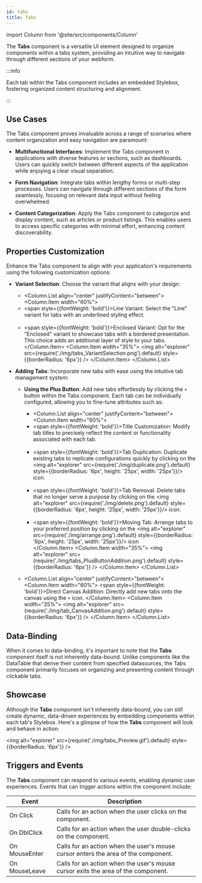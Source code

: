 ```yaml
---
id: tabs
title: Tabs
---
```

import Column from '@site/src/components/Column'


The **Tabs** component is a versatile UI element designed to organize components within a tabs system, providing an intuitive way to navigate through different sections of your webform.


:::info 

Each tab within the Tabs component includes an embedded Stylebox, fostering organized content structuring and alignment. 

:::


## Use Cases

The Tabs component proves invaluable across a range of scenarios where content organization and easy navigation are paramount:

- **Multifunctional Interfaces**: Implement the Tabs component in applications with diverse features or sections, such as dashboards. Users can quickly switch between different aspects of the application while enjoying a clear visual separation.

- **Form Navigation**: Integrate tabs within lengthy forms or multi-step processes. Users can navigate through different sections of the form seamlessly, focusing on relevant data input without feeling overwhelmed.

- **Content Categorization**: Apply the Tabs component to categorize and display content, such as articles or product listings. This enables users to access specific categories with minimal effort, enhancing content discoverability.


## Properties Customization

Enhance the Tabs component to align with your application's requirements using the following customization options:

- **Variant Selection**: Choose the variant that aligns with your design:
    
    - <Column.List align="center" justifyContent="between">
        <Column.Item width="60%">
            <li><span style={{fontWeight: 'bold'}}>Line Variant</span>: Select the "Line" variant for tabs with an underlined styling effect.</li>
            <br/>
            <li><span style={{fontWeight: 'bold'}}>Enclosed Variant</span>: Opt for the "Enclosed" variant to showcase tabs with a bordered presentation. This choice adds an additional layer of style to your tabs.</li>
        </Column.Item>
        <Column.Item width="35%">
            <img alt="explorer" src={require('./img/tabs_VariantSelection.png').default} style={{borderRadius: '6px'}} />
        </Column.Item>
    </Column.List>

- **Adding Tabs**: Incorporate new tabs with ease using the intuitive tab management system:

    - **Using the Plus Button**: Add new tabs effortlessly by clicking the `+` button within the Tabs component. Each tab can be individually configured, allowing you to fine-tune attributes such as:

        - <Column.List align="center" justifyContent="between">
            <Column.Item width="60%">
                <li><span style={{fontWeight: 'bold'}}>Title Customization</span>: Modify tab titles to precisely reflect the content or functionality associated with each tab.</li>
                <br/>
                <li><span style={{fontWeight: 'bold'}}>Tab Duplication</span>: Duplicate existing tabs to replicate configurations quickly by clicking on the <img alt="explorer" src={require('./img/duplicate.png').default} style={{borderRadius: '6px', height: '25px', width: '25px'}}/> icon.</li>
                <br/>
                <li><span style={{fontWeight: 'bold'}}>Tab Removal</span>: Delete tabs that no longer serve a purpose by clicking on the <img alt="explorer" src={require('./img/delete.png').default} style={{borderRadius: '6px', height: '25px', width: '25px'}}/> icon.</li>
                <br/>
                <li><span style={{fontWeight: 'bold'}}>Moving Tab</span>: Arrange tabs to your preferred position by clicking on the <img alt="explorer" src={require('./img/arrange.png').default} style={{borderRadius: '6px', height: '25px', width: '25px'}}/> icon</li>
            </Column.Item>
            <Column.Item width="35%">
                <img alt="explorer" src={require('./img/tabs_PlusButtonAddition.png').default} style={{borderRadius: '6px'}} />
            </Column.Item>
        </Column.List>

    - <Column.List align="center" justifyContent="between">
        <Column.Item width="60%">
            <span style={{fontWeight: 'bold'}}>Direct Canvas Addition</span>: Directly add new tabs onto the canvas using the <code>+</code> icon.
        </Column.Item>
        <Column.Item width="35%">
            <img alt="explorer" src={require('./img/tab_CanvasAddition.png').default} style={{borderRadius: '6px'}} />
        </Column.Item>
    </Column.List>


## Data-Binding

When it comes to data-binding, it's important to note that the **Tabs** component itself is not inherently data-bound. Unlike components like the DataTable that derive their content from specified datasources, the Tabs component primarily focuses on organizing and presenting content through clickable tabs.

## Showcase

Although the **Tabs** component isn't inherently data-bound, you can still create dynamic, data-driven experiences by embedding components within each tab's Stylebox. Here's a glimpse of how the **Tabs** component will look and behave in action:

<img alt="explorer" src={require('./img/tabs_Preview.gif').default} style={{borderRadius: '6px'}} />


## Triggers and Events

The **Tabs** component can respond to various events, enabling dynamic user experiences. Events that can trigger actions within the component include:

|Event|Description|
|---|---|
|On Click| Calls for an action when the user clicks on the component. |
|On DblClick| Calls for an action when the user double-clicks on the component. |
|On MouseEnter| Calls for an action when the user's mouse cursor enters the area of the component. |
|On MouseLeave| Calls for an action when the user's mouse cursor exits the area of the component. |